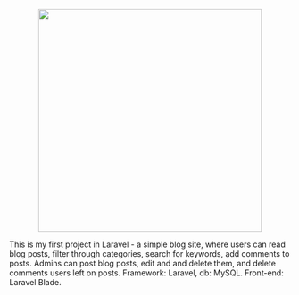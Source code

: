 <p align="center"><a href="https://laravel.com" target="_blank"><img src="https://raw.githubusercontent.com/laravel/art/master/logo-lockup/5%20SVG/2%20CMYK/1%20Full%20Color/laravel-logolockup-cmyk-red.svg" width="400"></a></p>

This is my first project in Laravel - a simple blog site, where users can read blog posts, filter through categories, search for keywords, add comments to posts. Admins can post blog posts, edit and and delete them, and delete comments users left on posts. 
Framework: Laravel, db: MySQL. Front-end: Laravel Blade.
